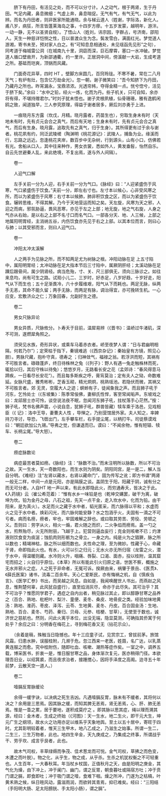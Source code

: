 <!-- { "loadSidebar": true } -->
　　脐下有丹田，有活见之处，而不可以分寸计。人之动气，根于两肾，生于丹田。气足内藏，鼻息微细；气虚上奔，鼻息喘促。无气有气，有气无气，以此为辨。而名为丹田者，则非医家所能通晓。余与梯云道人（姓谢，字际洛，新化人。甫八岁，病狂，所言皆蓬莱海岛之事，十四岁方瘳。十五岁发蒙，越明年，游泮。一动一静，无不以圣贤自规）。了悟山人（姓刘，讳宗因，字群占，号济南，邵阳人。天生一种慈详恺恻之性，日以普渡众生为念。鬓发雪白，满面红光。梦觉道人游湘，寄书未至，预对家人白之。有“可知息息相通处，未见瑶函先见形”之句），同考道于梅城雷公洞（在城南九十里，洞窈而深，巨石摩霄，塞口一水冲破。梦觉道人循口壁凿开，为新邵通衢，约一里许。正居洞中间，傍溪献一大岩，生成考道之所。基砥而垲爽，顶锅而风藏。

　　门面奇花异草，四时 HT 。壁脚方床圆几，百窍玲珑。不寒不暑，常在二八月天气；有炉有灶，包含亿万劫金光）。忽一朝，谢子微笑曰：“吾今知脐下为丹田，乃藏丹之所也。昨宵漏永，宝鼎浓浓。光透帘帏，夺得金精一点。恍兮惚兮，活见于脐下矣。”余曰：“水中之铅，经火一炼，化而为丹。些子机关，只可自知，余亦将有得，不堪持赠君尔。”时刘子犹未悟也。谢子灵根夙植，仙骨珊珊，雅有逸鹤闲鸥之致，闻道独早，三人参究原理，得益于谢者居多，厥后刘亦勇于上进。

　　一痕晓月东方露（坎戊，月精。晓月露者，药苗生也），穷取生身未有时（天地未有时，先有贞元会合之真气，而后有天地；生身未有时，先有贞元会合之真气，而后有生身。晓月露，追取先有之真气，归于生身）。其所得更有过于余与谢者。桃花夙有约，同泛武陵槎（陶渊明《桃花源记》：武陵人，捕鱼为业。缘溪而行，忘路之远近。忽逢桃花夹岸，数百步中无杂树，行到源头，山有小口，仿佛若有光。舍船从口入，其中往来种作，男女衣裳，悉如外人，黄发垂髫，怡然自乐。自云先世避秦人乱，来此绝境，不复出焉，遂与外人间隔）。

　　卷一

　　人迎气口解

　　左手关前一分为人迎，右手关前一分为气口。《脉经》曰：“人迎紧盛伤于风寒，气口紧盛伤于饮食。”夫前一分，即左右寸也。左寸本以候心，心非受风寒之所，而以为紧盛伤于风寒；右寸本以候肺，肺非积饮食之区，而以为紧盛伤于饮食。辗转思维，不得其解。乃今于天地营运而知之矣。天左旋，风寒为天之邪，人迎之而病，邪氛胁逼，畏风恶寒，亦见于左之上部；地无旋，地之气右旋，人身之气亦从右始，是以右之上部不名寸口而名气口。一部各分天、地、人三候，上部之地属阳明胃经，主消纳五谷，内伤饮食亦先见于右之上部。以其本位而言，则曰心与肺；以其受邪而言，则曰人迎气口。

　　卷一

　　冲阳太冲太溪解

　　人之两手为见脉之所，而不知两足尤为树脉之根。冲阳动脉在足 上五寸陷中，属阳明胃经；太冲动脉在足大指本节后三寸陷中，属厥阴肝经；太溪动脉在足踝后跟骨间，属少阴肾经。病当危殆，寸、关、尺三部俱无，须向三脉诊之。如往来息均，尚有可生之路。试观小儿二、三岁时，好赤足，八岁好趋，十岁好走，阳气从下而生也；五十足渐畏冷，六十步履维艰，阳气从下而耗也。两足无脉，纵两手无恙，其命不能久留；两手无脉，而两足有脉，调治得宜，亦可挽转生机。一心应变，宏敷济众之仁；万象回春，允副好生之德。

　　卷二

　　男女尺脉异论

　　男女异质，尺脉攸分。卜寿夭于目前，温犀易辨（《晋书》：温峤过牛渚矶，深不可测，遂燃犀角照之。

　　须臾见水族，奇形异状，或乘车马着赤衣者。峤至夜梦人谓：“日与君幽明相隔，何若乃尔”）；定荣枯于指下，秦镜难逃（《西京杂记》：秦始皇有方镜，照见心胆）。男脉尺藏，抱朴守真，德寿之 ；归神敛气，福禄之翁。若浮洪而短，其祸有不可胜言者。碌碌蓬庐，终日待株林之兔（《列子》：野人有遇一兔走触株林而死，辄拾以归，其后守株以待兔）；悠悠岁月，无路看长安之花（孟郊诗：“春风得意马蹄疾，一日看尽长安花”）。而且每多斯疾之呼，膏肓莫治；定有夫人之恸，命数难延。女脉尺盛，雅秀彬彬，芝香玉砌，精光炯炯，桃熟瑶池。若隐伏而微，其祸又不可胜言者。郊 无灵，空履大人之迹；螟蛉有子，徒闻象我之声。而且狮子吼于河东，乞怜处士（《东坡集》：陈季常佞佛，妻柳氏性悍，客至常闻垢声。东坡戏之曰：龙邱居士亦可怜，谈空说法夜不眠，忽闻河东狮子吼，拄杖落手心茫然。”按：狮子吼，梵书名佛声震，小说自息，犹狮子吼，群兽皆藏）犊车乘于洛邑，见戏相臣（《 记》：洛中王导，妻曹夫人性 ，导惮之，乃别营馆居外家。夫人知之，率婢持刀寻讨，导恐，飞辔出门，左手攀车栏，右手提尘尾，以柄打牛。司徒蔡谟戏曰：“朝廷欲加公九锡。”导弗之觉，但谦退而已。谟曰：“不闻余物，惟有短辕、犊车、长柄尘尾。”导大怒）。

　　卷二

　　痨症脉数论

　　病症最苦者莫如痨。《脉经》注：“脉数不治。”而未注明所以脉数，所以不可治之故。天一生水，天一奇数阳也，而生水则为阴矣。阴阳同宫，是一是二，解人当自分明。《难经》注“左肾以藏水，右肾以藏命门”，固为传写之讹；即方书谓“两肾一般无二样，中间一点是元阳，亦是隔膜之谈。盖阴生于阳，阳藏于阴，诚有分之而无可分者。人自HT 地一声以来，有此水即隐此火，而穷通寿夭，皆决之于此。《入药镜》云（崔公希范着）：“惟有水乡一味铅是也（乾坤交媾罢，破干为离，破坤为坎。铅为金丹之母，八石之祖，先天一点干金，走入坎水中，化而为铅。由干阳来，是为真火）。水足而火之藏于水中者，韬光匿采，而六脉得以平和；水虚而火之见于水中者。焕彩闪光，而六脉何能安静？水之包涵乎火，夫固有一滴之不可亏者。病而名痨，痨者，牢也，牢固难解之辞也。或曰取其劳苦、劳役、劳顿之义。吾则曰：劳字从火，相火一煽，君火随之而炽，二火争焰而痨焉。盖一勺之水，煎熬殆尽，火无所附丽，飞越于上。犯营则逼血妄行；克金则咳嗽不已；灼津液则饮食变为痰涎；蚀肌肉则形骸为之骨立。一身之内。纯是火为之猖獗，脉之所以数也；精竭神枯，脉之所以细而数也。夫性命之理，至为微妙。性藏于心，命藏于肾，命即指此火也。有水，火可以引之归元；无水火亦无所归宿（龙雷之火，潜于水中，得温暖则藏。水冷则火升，咽痛、唇裂、口渴、面赤，投以桂附，温其窟宅而招之；火自归乎原位。《本草》所以有能此引火归原之语，世医不察，概施之无水并邪火之症。人之死于非命者，无冤可诉。揆厥由来，祸肇于景岳、《医贯》、《薛氏医案》诸书，流毒二百余年。天心仁爱斯民，亦有悔祸之机，自《慎疾刍言》、《医学汇参》书出，而吴越之风息。自如是，我闻唤醒世人书出，而燕赵之风息，惟荆楚何辜，此风犹自盛行），直至焰消灰尽，命亦于此尽失。其可治乎？其不可治乎？惟愿同学君子，遇症之自内出者，稍见脉过其止，即以醇静甘寒之品养之（百合、熟地、枇杷叶、梨汁、童便、麦冬、桑皮、地骨皮之类。经验加味地黄汤：熟地、淮药、枣皮、泽泻、云苓、生地黄、麦冬、丹皮。百合固金汤：生地、熟地、百合、麦冬、芍药、秦归、贝母、元参、桔梗、甘草），无使至于数也，诚济世之慈航也。然则，问此火离乎本位，出没无端，隐显莫测，可确指其侨寓于何处乎？余应之曰：分明香在梅花上，寻到梅花香又无（拈花示众）。

　　（余着是稿，殊触当日隐憾也。年十三应童子试，见赏宗工，曾拔前茅。旅馆风霜，归患水肿，误服桂附，几濒于危。忽江西来一老医，姓聂，名广达，以乳蒸黄连服之而愈。究中桂附伤，随即吐血、咳嗽、潮热等症作矣。一室之中，调养五载，博采医书，折衷一是，惟日服甘寒之品，身体渐次复元，医亦稍得门径。本欲理吾旧业，以绍箕裘，而且夜求治者，接踵搅心，因将手泽庋之高阁。迨寻五十年前梦，云散天空一道人。）

　　卷二

　　噎膈反胃脉缓论

　　余得一缓字诀，以决病之死生吉凶。凡遇噎膈反胃，脉未有不缓者，其将何以决之？余用是三思焉。因其脉之缓，而知其脾无恙焉，肾无恙焉，心、肝、肺无恙焉。惟是一眚之累，居于要地，遂积成莫疗之 。即其脉以思其症，绳以理而溯其源，经曰：金木者，生成之终始（《河图》：天一生水，地二生火，即干元大生，坤元广生之纲领，故水火之功用亦足以维系乎天象地舆。至土以五十居中，寄旺于四时。尤其彰明较着者，惟天三生甲木，地八乙成之，乃滋生之始事。所谓一生二，二生三，三生万物者，此也。地四生辛金，天九庚成之，乃集成之终事，所谓战乎干、劳乎坎、成言乎艮者，此也。

　　故木气司权，丰草绿缛而争茂、佳术葱龙而可悦。金气司权，草拂之而色变，木遭之而叶脱）。物之化，从乎生，物之成，从乎杀。生杀之机犹权衡之不可轻重也。人生百年，一大春秋耳。年当杖乡杖国，正值秋月之天，由是阳明之庚金，其气化为燥，由下冲上，冲于阑门、幽门，谓之反胃，朝食暮吐或隔宿方吐；冲于贲门谓之膈，即食即吐；冲于吸门谓之噎，食难下咽。燥之所冲，门遂为之枯槁，叶黄禾熟之候，纵日暄风动，露滋雨润，而欲转其青焉，抑已难矣。经曰：“三阳结（手阳明大肠、足太阳膀胱、手太阳小肠），谓之膈”。

